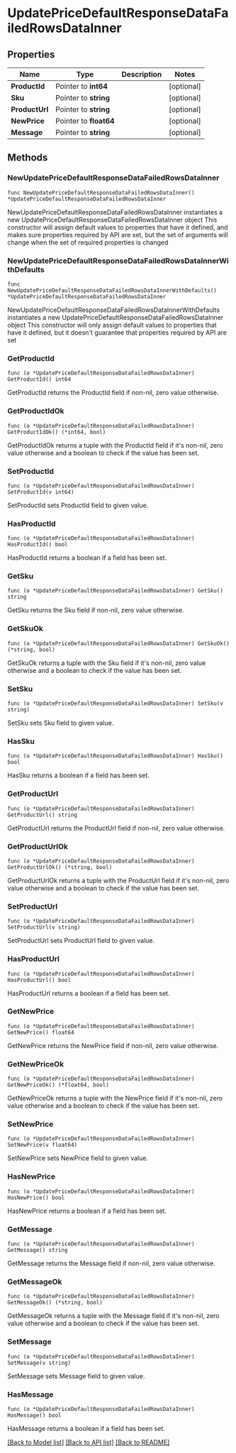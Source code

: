 # UpdatePriceDefaultResponseDataFailedRowsDataInner

## Properties

Name | Type | Description | Notes
------------ | ------------- | ------------- | -------------
**ProductId** | Pointer to **int64** |  | [optional] 
**Sku** | Pointer to **string** |  | [optional] 
**ProductUrl** | Pointer to **string** |  | [optional] 
**NewPrice** | Pointer to **float64** |  | [optional] 
**Message** | Pointer to **string** |  | [optional] 

## Methods

### NewUpdatePriceDefaultResponseDataFailedRowsDataInner

`func NewUpdatePriceDefaultResponseDataFailedRowsDataInner() *UpdatePriceDefaultResponseDataFailedRowsDataInner`

NewUpdatePriceDefaultResponseDataFailedRowsDataInner instantiates a new UpdatePriceDefaultResponseDataFailedRowsDataInner object
This constructor will assign default values to properties that have it defined,
and makes sure properties required by API are set, but the set of arguments
will change when the set of required properties is changed

### NewUpdatePriceDefaultResponseDataFailedRowsDataInnerWithDefaults

`func NewUpdatePriceDefaultResponseDataFailedRowsDataInnerWithDefaults() *UpdatePriceDefaultResponseDataFailedRowsDataInner`

NewUpdatePriceDefaultResponseDataFailedRowsDataInnerWithDefaults instantiates a new UpdatePriceDefaultResponseDataFailedRowsDataInner object
This constructor will only assign default values to properties that have it defined,
but it doesn't guarantee that properties required by API are set

### GetProductId

`func (o *UpdatePriceDefaultResponseDataFailedRowsDataInner) GetProductId() int64`

GetProductId returns the ProductId field if non-nil, zero value otherwise.

### GetProductIdOk

`func (o *UpdatePriceDefaultResponseDataFailedRowsDataInner) GetProductIdOk() (*int64, bool)`

GetProductIdOk returns a tuple with the ProductId field if it's non-nil, zero value otherwise
and a boolean to check if the value has been set.

### SetProductId

`func (o *UpdatePriceDefaultResponseDataFailedRowsDataInner) SetProductId(v int64)`

SetProductId sets ProductId field to given value.

### HasProductId

`func (o *UpdatePriceDefaultResponseDataFailedRowsDataInner) HasProductId() bool`

HasProductId returns a boolean if a field has been set.

### GetSku

`func (o *UpdatePriceDefaultResponseDataFailedRowsDataInner) GetSku() string`

GetSku returns the Sku field if non-nil, zero value otherwise.

### GetSkuOk

`func (o *UpdatePriceDefaultResponseDataFailedRowsDataInner) GetSkuOk() (*string, bool)`

GetSkuOk returns a tuple with the Sku field if it's non-nil, zero value otherwise
and a boolean to check if the value has been set.

### SetSku

`func (o *UpdatePriceDefaultResponseDataFailedRowsDataInner) SetSku(v string)`

SetSku sets Sku field to given value.

### HasSku

`func (o *UpdatePriceDefaultResponseDataFailedRowsDataInner) HasSku() bool`

HasSku returns a boolean if a field has been set.

### GetProductUrl

`func (o *UpdatePriceDefaultResponseDataFailedRowsDataInner) GetProductUrl() string`

GetProductUrl returns the ProductUrl field if non-nil, zero value otherwise.

### GetProductUrlOk

`func (o *UpdatePriceDefaultResponseDataFailedRowsDataInner) GetProductUrlOk() (*string, bool)`

GetProductUrlOk returns a tuple with the ProductUrl field if it's non-nil, zero value otherwise
and a boolean to check if the value has been set.

### SetProductUrl

`func (o *UpdatePriceDefaultResponseDataFailedRowsDataInner) SetProductUrl(v string)`

SetProductUrl sets ProductUrl field to given value.

### HasProductUrl

`func (o *UpdatePriceDefaultResponseDataFailedRowsDataInner) HasProductUrl() bool`

HasProductUrl returns a boolean if a field has been set.

### GetNewPrice

`func (o *UpdatePriceDefaultResponseDataFailedRowsDataInner) GetNewPrice() float64`

GetNewPrice returns the NewPrice field if non-nil, zero value otherwise.

### GetNewPriceOk

`func (o *UpdatePriceDefaultResponseDataFailedRowsDataInner) GetNewPriceOk() (*float64, bool)`

GetNewPriceOk returns a tuple with the NewPrice field if it's non-nil, zero value otherwise
and a boolean to check if the value has been set.

### SetNewPrice

`func (o *UpdatePriceDefaultResponseDataFailedRowsDataInner) SetNewPrice(v float64)`

SetNewPrice sets NewPrice field to given value.

### HasNewPrice

`func (o *UpdatePriceDefaultResponseDataFailedRowsDataInner) HasNewPrice() bool`

HasNewPrice returns a boolean if a field has been set.

### GetMessage

`func (o *UpdatePriceDefaultResponseDataFailedRowsDataInner) GetMessage() string`

GetMessage returns the Message field if non-nil, zero value otherwise.

### GetMessageOk

`func (o *UpdatePriceDefaultResponseDataFailedRowsDataInner) GetMessageOk() (*string, bool)`

GetMessageOk returns a tuple with the Message field if it's non-nil, zero value otherwise
and a boolean to check if the value has been set.

### SetMessage

`func (o *UpdatePriceDefaultResponseDataFailedRowsDataInner) SetMessage(v string)`

SetMessage sets Message field to given value.

### HasMessage

`func (o *UpdatePriceDefaultResponseDataFailedRowsDataInner) HasMessage() bool`

HasMessage returns a boolean if a field has been set.


[[Back to Model list]](../README.md#documentation-for-models) [[Back to API list]](../README.md#documentation-for-api-endpoints) [[Back to README]](../README.md)


